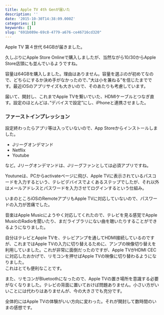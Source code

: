 ```yaml
---
title: Apple TV 4th Genが届いた
description: ''
date: '2015-10-30T14:38:09.000Z'
categories: []
keywords: []
slug: "691b089e-69c8-4779-a676-ce46716cd320"
---
```

Apple TV 第４世代 64GBが届きました。

久しぶりにApple Store Onlineで購入しましたが、当然ながら10/30からApple Store店頭にも並んでいるようですね。

容量は64GBを購入しました。理由はありません。容量を選ぶのが初めてなので、どちらにするか決め手がなかったので、”大は小を兼ねる”を信じたまでです。最近iOSのアプリサイズも大きいので、そのあたりも考慮しています。

届いて、開封し、これまでApple TVを繋いでいた、HDMIケーブルとつなぎ直す。設定のほとんどは、”デバイスで設定”にし、iPhoneと連携させました。

### ファーストインプレッション

設定終わったらアプリ等は入っていないので、App Storeからインストールしました。

*   Jリーグオンデマンド
*   Netflix
*   Youtube

など。Jリーグオンデマンドは、Jリーグファンとしては必須アプリですね。

Youtuneは、PCからactivateページに飛び、Apple TVに表示されているパスコードを入力するという、テレビデバイスでよくあるステップでしたが、それ以外はメールアドレスとパスワードを入力させてログインするという仕組み。

いまのところiOSのRemoteアプリもApple TVに対応していないので、パスワードの入力が苦痛でした。

音楽はApple Musicにようやく対応してくれたので、テレビを見る感覚でApple MusicのRadioを聞いたり、まだライブラリにない曲を聴いたりすることができるようになりました。

自分はテレビとApple TVを、テレビアンプを通してHDMI接続しているのですが、これまではApple TVの入力に切り替えるために、アンプの映像切り替えを利用していました。これが非常に面倒だったのですが、Apple TVがHDMI CECに対応したおかげで、リモコンを押せばApple TVの映像に切り替わるようになりました。   
これはとても便利なことです。

また、リモコンがBluetoothになったので、Apple TVの置き場所を意識する必要がなくなりました。テレビの背面に置いておけば問題ありません。小さい方がいいことには代わりはありませんが、今の大きさでも充分です。

全体的にはApple TVの体験がいい方向に変わった。それが開封して数時間のいまの感想です。